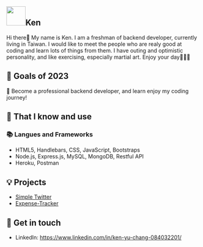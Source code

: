 ## <img width="50px" src="https://raw.githubusercontent.com/ms314006/ms314006/basic/resource/gqsm.png" />Ken

Hi there👋
My name is Ken. I am a freshman of backend developer, currently living in Taiwan. I would like to meet the people who are realy good at coding and learn lots of things from them. I have outing and optimistic personality, and like exercising, especially martial art. 
Enjoy your day🥳🥳🥳


## 🔭 Goals of 2023 
👊 Become a professional backend developer, and learn enjoy my coding journey!


## 🧠 That I know and use
### 📚 Langues and Frameworks
- HTML5, Handlebars, CSS, JavaScript, Bootstraps
- Node.js, Express.js, MySQL, MongoDB, Restful API
- Heroku, Postman


## 💡 Projects
- [Simple Twitter](https://github.com/KenYuChang/twitter-api-2020)
- [Expense-Tracker](https://github.com/KenYuChang/Expense-Tracker/tree/master)

## 🔗 Get in touch
- LinkedIn: https://www.linkedin.com/in/ken-yu-chang-084032201/
